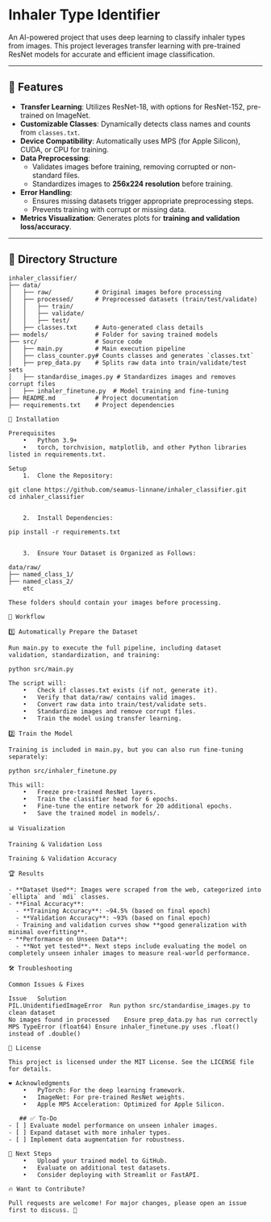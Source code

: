 # Inhaler Type Identifier

An AI-powered project that uses deep learning to classify inhaler types from images. This project leverages transfer learning with pre-trained ResNet models for accurate and efficient image classification.

---

## 🚀 Features

- **Transfer Learning**: Utilizes ResNet-18, with options for ResNet-152, pre-trained on ImageNet.
- **Customizable Classes**: Dynamically detects class names and counts from `classes.txt`.
- **Device Compatibility**: Automatically uses MPS (for Apple Silicon), CUDA, or CPU for training.
- **Data Preprocessing**: 
  - Validates images before training, removing corrupted or non-standard files.
  - Standardizes images to **256x224 resolution** before training.
- **Error Handling**: 
  - Ensures missing datasets trigger appropriate preprocessing steps.
  - Prevents training with corrupt or missing data.
- **Metrics Visualization**: Generates plots for **training and validation loss/accuracy**.

---

## 📂 Directory Structure

```plaintext
inhaler_classifier/
├── data/
│   ├── raw/            # Original images before processing
│   ├── processed/      # Preprocessed datasets (train/test/validate)
│   │   ├── train/
│   │   ├── validate/
│   │   ├── test/
│   ├── classes.txt     # Auto-generated class details
├── models/             # Folder for saving trained models
├── src/                # Source code
│   ├── main.py         # Main execution pipeline
│   ├── class_counter.py# Counts classes and generates `classes.txt`
│   ├── prep_data.py    # Splits raw data into train/validate/test sets
│   ├── standardise_images.py # Standardizes images and removes corrupt files
│   ├── inhaler_finetune.py  # Model training and fine-tuning
├── README.md           # Project documentation
├── requirements.txt    # Project dependencies

🔧 Installation

Prerequisites
	•	Python 3.9+
	•	torch, torchvision, matplotlib, and other Python libraries listed in requirements.txt.

Setup
	1.	Clone the Repository:

git clone https://github.com/seamus-linnane/inhaler_classifier.git
cd inhaler_classifier


	2.	Install Dependencies:

pip install -r requirements.txt


	3.	Ensure Your Dataset is Organized as Follows:

data/raw/
├── named_class_1/
├── named_class_2/
    etc

These folders should contain your images before processing.

🔄 Workflow

1️⃣ Automatically Prepare the Dataset

Run main.py to execute the full pipeline, including dataset validation, standardization, and training:

python src/main.py

The script will:
	•	Check if classes.txt exists (if not, generate it).
	•	Verify that data/raw/ contains valid images.
	•	Convert raw data into train/test/validate sets.
	•	Standardize images and remove corrupt files.
	•	Train the model using transfer learning.

2️⃣ Train the Model

Training is included in main.py, but you can also run fine-tuning separately:

python src/inhaler_finetune.py

This will:
	•	Freeze pre-trained ResNet layers.
	•	Train the classifier head for 6 epochs.
	•	Fine-tune the entire network for 20 additional epochs.
	•	Save the trained model in models/.

📊 Visualization

Training & Validation Loss

Training & Validation Accuracy

🏆 Results

- **Dataset Used**: Images were scraped from the web, categorized into `ellipta` and `mdi` classes.
- **Final Accuracy**: 
  - **Training Accuracy**: ~94.5% (based on final epoch)
  - **Validation Accuracy**: ~93% (based on final epoch)
  - Training and validation curves show **good generalization with minimal overfitting**.
- **Performance on Unseen Data**: 
  - **Not yet tested**. Next steps include evaluating the model on completely unseen inhaler images to measure real-world performance.

🛠️ Troubleshooting

Common Issues & Fixes

Issue	Solution
PIL.UnidentifiedImageError	Run python src/standardise_images.py to clean dataset
No images found in processed	Ensure prep_data.py has run correctly
MPS TypeError (float64)	Ensure inhaler_finetune.py uses .float() instead of .double()

📜 License

This project is licensed under the MIT License. See the LICENSE file for details.

❤️ Acknowledgments
	•	PyTorch: For the deep learning framework.
	•	ImageNet: For pre-trained ResNet weights.
	•	Apple MPS Acceleration: Optimized for Apple Silicon.

   ## ✅ To-Do
- [ ] Evaluate model performance on unseen inhaler images.
- [ ] Expand dataset with more inhaler types.
- [ ] Implement data augmentation for robustness.

📌 Next Steps
	•	Upload your trained model to GitHub.
	•	Evaluate on additional test datasets.
	•	Consider deploying with Streamlit or FastAPI.

🔥 Want to Contribute?

Pull requests are welcome! For major changes, please open an issue first to discuss. 🚀